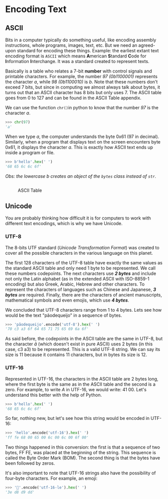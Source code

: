 # Encoding Text

## ASCII

Bits in a computer typically do something useful, like encoding assembly instructions, whole programs, images, text, etc. But we need an agreed-upon standard for encoding these things. Example: the earliest extant text encoding format is `ASCII` which means **A**merican **S**tandard **C**ode for **I**nformation **I**nterchange. It was a standard created to represent texts.

Basically is a table who relates a 7-bit **number** with control signals and printable characters. For example, the number _97 (0b1100001)_ represents the character _a_, while _98 (0b1100010)_ is _b_. Note that these numbers don't exceed 7 bits, but since in computing we almost always talk about bytes, it turns out that an ASCII character has 8 bits but only uses 7. The ASCII table goes from 0 to 127 and can be found in the ASCII Table appendix.

We can use the function `chr()`in python to know that the number _97_ is the character _a_.

```python
>>> chr(97)
'a'
```

When we type _a_, the computer understands the byte 0x61 (97 in decimal). Similarly, when a program that displays text on the screen encounters byte 0x61, it displays the character _a_. This is exactly how ASCII text ends up inside a program or file.

```python
>>> b'hello'.hex(' ')
'68 65 6c 6c 6f'
```

_Obs: the lowercase b creates an object of the `bytes` class instead of `str`._

<figure><img src="broken-reference" alt=""><figcaption><p>ASCII Table</p></figcaption></figure>

## Unicode

You are probably thinking how difficult it is for computers to work with different text encodings, which is why we have Unicode.

### UTF-8

The 8-bits UTF standard (_Unicode Transformation Format_) was created to cover all the possible characters in the various language on this planet.

The first 128 characters of the UTF-8 table have exactly the same values as the standard ASCII table and only need 1 byte to be represented. We call these numbers codepoints. The next characters use _**2 bytes**_ and include not only the Latin alphabet (as in the extended ASCII with ISO-8859-1 encoding) but also Greek, Arabic, Hebrew and other characters. To represent the characters of languages such as Chinese and Japanese, _**3 bytes**_ are required. Finally, there are the characters of ancient manuscripts, mathematical symbols and even emojis, which use _**4 bytes**_.

We concluded that UTF-8 characters range from 1 to 4 bytes. Lets see how would be the text "pãodequeijo" in a sequence of bytes.

```python
>>> 'pãodequeijo'.encode('utf-8').hex(' ')
'70 c3 a3 6f 64 65 71 75 65 69 6a 6f'
```

As said before, the codepoints in the ASCII table are the same in UTF-8, but the character _ã_ (which doesn't exist in pure ASCII) uses 2 bytes (in this case, c3 a3) to be represented. This is a valid UTF-8 string. We can say its size is 11 because it contains 11 characters, but in bytes its size is 12.

### UTF-16

Represented in UTF-16, the characters in the ASCII table are 2 bytes long, where the first byte is the same as in the ASCII table and the second is a zero. For example, to write _A_ in UTF-16, we would write: 41 00. Let's understand this better with the help of Python.

```python
>>> b'hello'.hex(' ')
'68 65 6c 6c 6f'
```

So far, nothing new, but let's see how this string would be encoded in UTF-16:

```python
>>> 'hello'.encode('utf-16').hex(' ')
'ff fe 68 00 65 00 6c 00 6c 00 6f 00'
```

Two things happened in this conversion: the first is that a sequence of two bytes, FF FE, was placed at the beginning of the string. This sequence is called the Byte Order Mark (BOM). The second thing is that the bytes have been followed by zeros.

It's also important to note that UTF-16 strings also have the possibility of four-byte characters. For example, an emoji:

```python
>>> '🧙'.encode('utf-16-le').hex(' ')
'3e d8 d9 dd'
```
